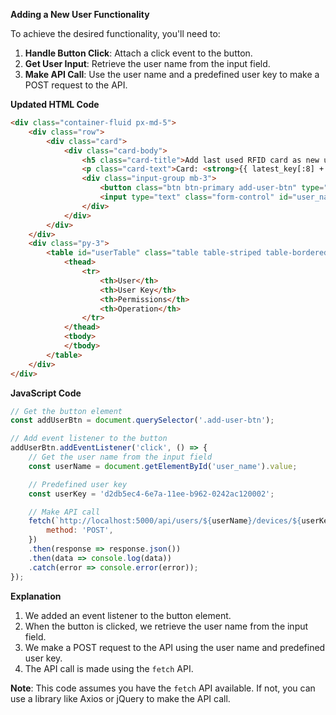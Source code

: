 **Adding a New User Functionality**

To achieve the desired functionality, you'll need to:

1. **Handle Button Click**: Attach a click event to the button.
2. **Get User Input**: Retrieve the user name from the input field.
3. **Make API Call**: Use the user name and a predefined user key to make a POST request to the API.

**Updated HTML Code**

```html
<div class="container-fluid px-md-5">
    <div class="row">
        <div class="card">
            <div class="card-body">
                <h5 class="card-title">Add last used RFID card as new user</h5>
                <p class="card-text">Card: <strong>{{ latest_key[:8] + "..." + latest_key[-8:]}}</strong> was triggered at: <strong>20:57AM</strong></p>
                <div class="input-group mb-3">
                    <button class="btn btn-primary add-user-btn" type="button"><i class="bi bi-person-add"></i> Add User</button>  
                    <input type="text" class="form-control" id="user_name" placeholder="User Name">
                </div>
            </div>
        </div>
    </div>
    <div class="py-3">
        <table id="userTable" class="table table-striped table-bordered" style="width:100%">
            <thead>
                <tr>
                    <th>User</th>
                    <th>User Key</th>
                    <th>Permissions</th>
                    <th>Operation</th>
                </tr>
            </thead>
            <tbody>
            </tbody>
        </table>
    </div>
</div>
```

**JavaScript Code**

```javascript
// Get the button element
const addUserBtn = document.querySelector('.add-user-btn');

// Add event listener to the button
addUserBtn.addEventListener('click', () => {
    // Get the user name from the input field
    const userName = document.getElementById('user_name').value;

    // Predefined user key
    const userKey = 'd2db5ec4-6e7a-11ee-b962-0242ac120002';

    // Make API call
    fetch(`http://localhost:5000/api/users/${userName}/devices/${userKey}`, {
        method: 'POST',
    })
    .then(response => response.json())
    .then(data => console.log(data))
    .catch(error => console.error(error));
});
```

**Explanation**

1. We added an event listener to the button element.
2. When the button is clicked, we retrieve the user name from the input field.
3. We make a POST request to the API using the user name and predefined user key.
4. The API call is made using the `fetch` API.

**Note**: This code assumes you have the `fetch` API available. If not, you can use a library like Axios or jQuery to make the API call.